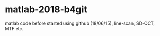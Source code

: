 # matlab-2018-b4git
matlab code before started using github (18/06/15), line-scan, SD-OCT, MTF etc.

